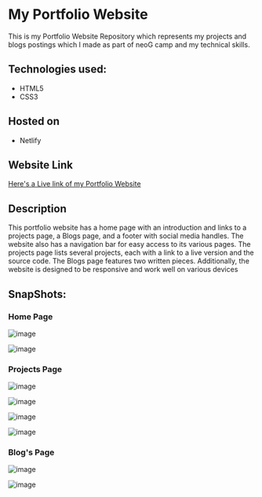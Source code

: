 
# My Portfolio Website

This is my Portfolio Website Repository which represents my projects and blogs postings which I made as part of neoG camp and my technical skills.

## Technologies used:

  * HTML5
  * CSS3
  
## Hosted on
 * Netlify
 
## Website Link

[Here's a Live link of my Portfolio Website](https:nvspavankalyanch.netlify.app/)

## Description

This portfolio website has a home page with an introduction and links to a projects page, a Blogs page, and a footer with social media handles. The website also has a navigation bar for easy access to its various pages. The projects page lists several projects, each with a link to a live version and the source code. The Blogs page features two written pieces. Additionally, the website is designed to be responsive and work well on various devices

## SnapShots:

### Home Page
![image](https://user-images.githubusercontent.com/24682339/211313791-767f2ad9-cf43-49d3-906b-19724022c0da.png)

![image](https://user-images.githubusercontent.com/24682339/211313876-a8191f9b-ab9f-4ae9-b18c-b0c2fcbf4d4f.png)


### Projects Page

![image](https://user-images.githubusercontent.com/24682339/211403787-4d916296-18d1-45d9-9ab0-85421f0d1898.png)

![image](https://user-images.githubusercontent.com/24682339/211403913-52c82f68-b884-4db0-a307-7c12962ef0e5.png)

![image](https://user-images.githubusercontent.com/24682339/211404000-4aa4838d-4ee0-46e8-9198-45e0a46d6808.png)

![image](https://user-images.githubusercontent.com/24682339/211404099-f4d4076b-9dcf-4712-bc17-9a8be164c840.png)

### Blog's Page

![image](https://user-images.githubusercontent.com/24682339/211404222-04c06e70-308c-45d0-97d2-b01a07973baf.png)

![image](https://user-images.githubusercontent.com/24682339/211404359-790a74a0-f29a-4f49-863f-634c382c25c4.png)


